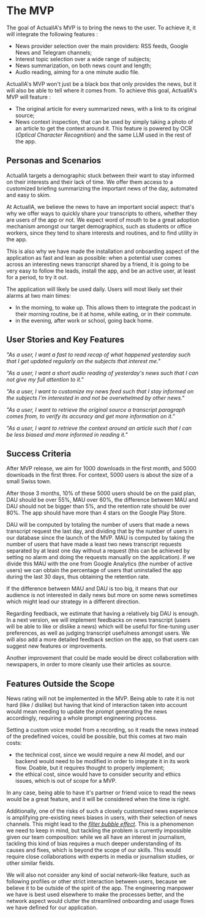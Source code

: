 # The MVP

The goal of ActualIA's MVP is to bring the news to the user. To achieve it, it will integrate the following features :

- News provider selection over the main providers: RSS feeds, Google News and Telegram channels;
- Interest topic selection over a wide range of subjects;
- News summarization, on both news count and length;
- Audio reading, aiming for a one minute audio file.

ActualIA's MVP won't just be a black box that only provides the news, but it will also be able to tell where it comes from. To achieve this goal, ActualIA's MVP will feature :

- The original article for every summarized news, with a link to its original source;
- News context inspection, that can be used by simply taking a photo of an article to get the context around it. This feature is powered by OCR (*Optical Character Recognition*) and the same LLM used in the rest of the app. 

## Personas and Scenarios

ActualIA targets a demographic stuck between their want to stay informed on their interests and their lack of time. We offer them access to a customized briefing summarizing the important news of the day, automated and easy to skim. 

At ActualIA, we believe the news to have an important social aspect: that's why we offer ways to quickly share your transcripts to others, whether they are users of the app or not. We expect word of mouth to be a great adoption mechanism amongst our target demographics, such as students or office workers, since they tend to share interests and routines, and to find utility in the app. 

This is also why we have made the installation and onboarding aspect of the application as fast and lean as possible: when a potential user comes across an interesting news transcript shared by a friend, it is going to be very easy to follow the leads, install the app, and be an active user, at least for a period, to try it out.

The application will likely be used daily. Users will most likely set their alarms at two main times: 
 - In the morning, to wake up. This allows them to integrate the podcast in their morning routine, be it at home, while eating, or in their commute.
 - in the evening, after work or school, going back home.

## User Stories and Key Features

*"As a user, I want a fast to read recap of what happened yesterday such that I get updated regularly on the subjects that interest me."*

*"As a user, I want a short audio reading of yesterday's news such that I can not give my full attention to it."*

*"As a user, I want to customize my news feed such that I stay informed on the subjects I'm interested in and not be overwhelmed by other news."*

*"As a user, I want to retrieve the original source a transcript paragraph comes from, to verify its accuracy and get more information on it."*

*"As a user, I want to retrieve the context around an article such that I can be less biased and more informed in reading it."*

## Success Criteria

After MVP release, we aim for 1000 downloads in the first month, and 5000 downloads in the first three. For context, 5000 users is about the size of a small Swiss town.

After those 3 months, 10% of these 5000 users should be on the paid plan, DAU should be over 55%, MAU over 60%, the difference between MAU and DAU should not be bigger than 5%, and the retention rate should be over 80%. The app should have more than 4 stars on the Google Play Store.

DAU will be computed by totaling the number of users that made a news transcript request the last day, and dividing that by the number of users in our database since the launch of the MVP. MAU is computed by taking the number of users that have made a least two news transcript requests separated by at least one day without a request (this can be achieved by setting no alarm and doing the requests manually on the application). If we divide this MAU with the one from Google Analytics (the number of active users) we can obtain the percentage of users that uninstalled the app during the last 30 days, thus obtaining the retention rate.

If the difference between MAU and DAU is too big, it means that our audience is not interested in daily news but more on some news sometimes which might lead our strategy in a different direction.

Regarding feedback, we estimate that having a relatively big DAU is enough. In a next version, we will implement feedbacks on news transcript (users will be able to like or dislike a news) which will be useful for fine-tuning user preferences, as well as judging transcript usefulness amongst users. We will also add a more detailed feedback section on the app, so that users can suggest new features or improvements.

Another improvement that could be made would be direct collaboration with newspapers, in order to more cleanly use their articles as source. 

## Features Outside the Scope

News rating will not be implemented in the MVP. Being able to rate it is not hard (like / dislike) but having that kind of interaction taken into account would mean needing to update the prompt generating the news accordingly, requiring a whole prompt engineering process.

Setting a custom voice model from a recording, so it reads the news instead of the predefined voices, could be possible, but this comes at two main costs: 

 - the technical cost, since we would require a new AI model, and our backend would need to be modified in order to integrate it in its work flow. Doable, but it requires thought to properly implement;
 - the ethical cost, since would have to consider security and ethics issues, which is out of scope for a MVP.

In any case, being able to have it's partner or friend voice to read the news would be a great feature, and it will be considered when the time is right.

Additionally, one of the risks of such a closely customized news experience is amplifying pre-existing news biases in users, with their selection of news channels. This might lead to the [*filter bubble effect*](https://en.wikipedia.org/wiki/Filter_bubble). This is a phenomenon we need to keep in mind, but tackling the problem is currently impossible given our team composition: while we all have an interest in journalism, tackling this kind of bias requires a much deeper understanding of its causes and fixes, which is beyond the scope of our skills. This would require close collaborations with experts in media or journalism studies, or other similar fields.

We will also not consider any kind of social network-like feature, such as following profiles or other strict interaction between users, because we believe it to be outside of the spirit of the app. The engineering manpower we have is best used elsewhere to make the processes better, and the network aspect would clutter the streamlined onboarding and usage flows we have defined for our application. 